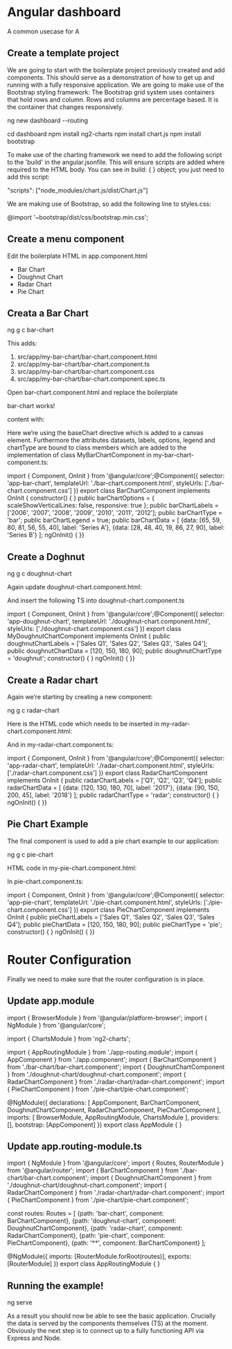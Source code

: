 # Angular dashboard

A common usecase for A

## Create a template project
We are going to start with the boilerplate project previously created and add components. This should serve as a demonstration of how to get up and running with a fully responsive application. We are going to make use of the Bootstrap styling framework: The Bootstrap grid system uses containers that hold rows and column. Rows and columns are percentage based. It is the container that changes responsively.

ng new dashboard --routing

cd dashboard
npm install ng2-charts
npm install chart.js
npm install bootstrap

To make use of the charting framework we need to add the following script to the 'build' in the angular.jsonfile. This will ensure scripts are added where required to the HTML body. You can see in build: { } object; you just need to add this script:

"scripts": ["node_modules/chart.js/dist/Chart.js"]

We are making use of Bootstrap, so add the following line to styles.css:

@import '~bootstrap/dist/css/bootstrap.min.css';

## Create a menu component

Edit the boilerplate HTML in app.component.html

<div class="container">
  <ul class="nav nav-tabs">
    <li class="nav-item">
      <a class="nav-link" routerLink="/bar-chart">Bar Chart</a>
    </li>
    <li class="nav-item">
      <a class="nav-link" routerLink="/doughnut-chart">Doughnut Chart</a>
    </li>
    <li class="nav-item">
      <a class="nav-link" routerLink="/radar-chart">Radar Chart</a>
    </li>
    <li class="nav-item">
      <a class="nav-link" routerLink="/pie-chart">Pie Chart</a>
    </li>
  </ul>
  <div>
      <router-outlet></router-outlet>
  </div>
</div>

## Creata a Bar Chart

ng g c bar-chart

This adds:

1. src/app/my-bar-chart/bar-chart.component.html
2. src/app/my-bar-chart/bar-chart.component.ts
3. src/app/my-bar-chart/bar-chart.component.css
4. src/app/my-bar-chart/bar-chart.component.spec.ts

Open bar-chart.component.html and replace the boilerplate <p>bar-chart works!</p>content with:

<div>
  <div style="display: block">
    <canvas baseChart
            [datasets]="barChartData"
            [labels]="barChartLabels"
            [options]="barChartOptions"
            [legend]="barChartLegend"
            [chartType]="barChartType">
    </canvas>
  </div>
</div>

Here we’re using the baseChart directive which is added to a canvas element. Furthermore the attributes datasets, labels, options, legend and chartType are bound to class members which are added to the implementation of class MyBarChartComponent in my-bar-chart-component.ts:

import { Component, OnInit } from '@angular/core';@Component({
  selector: 'app-bar-chart',
  templateUrl: './bar-chart.component.html',
  styleUrls: ['./bar-chart.component.css']
})
export class BarChartComponent implements OnInit {  constructor() { }  public barChartOptions = {
    scaleShowVerticalLines: false,
    responsive: true
  };  public barChartLabels = ['2006', '2007', '2008', '2009', '2010', '2011', '2012'];
  public barChartType = 'bar';
  public barChartLegend = true;  public barChartData = [
    {data: [65, 59, 80, 81, 56, 55, 40], label: 'Series A'},
    {data: [28, 48, 40, 19, 86, 27, 90], label: 'Series B'}
  ];  ngOnInit() {
  }}

## Create a Doghnut

ng g c doughnut-chart

Again update doughnut-chart.component.html:

<div style="display: block">
  <canvas baseChart
              [data]="doughnutChartData"
              [labels]="doughnutChartLabels"
              [chartType]="doughnutChartType"></canvas>
</div>

And insert the following TS into doughnut-chart.component.ts

import { Component, OnInit } from '@angular/core';@Component({
  selector: 'app-doughnut-chart',
  templateUrl: './doughnut-chart.component.html',
  styleUrls: ['./doughnut-chart.component.css']
})
export class MyDoughnutChartComponent implements OnInit {  public doughnutChartLabels = ['Sales Q1', 'Sales Q2', 'Sales Q3', 'Sales Q4'];
  public doughnutChartData = [120, 150, 180, 90];
  public doughnutChartType = 'doughnut';  constructor() { }  ngOnInit() {
  }}

## Create a Radar chart

Again we’re starting by creating a new component:

ng g c radar-chart

Here is the HTML code which needs to be inserted in my-radar-chart.component.html:

<div style="display: block">
  <canvas baseChart
          [datasets]="radarChartData"
          [labels]="radarChartLabels"
          [chartType]="radarChartType"></canvas>
</div>

And in my-radar-chart.component.ts:

import { Component, OnInit } from '@angular/core';@Component({
  selector: 'app-radar-chart',
  templateUrl: './radar-chart.component.html',
  styleUrls: ['./radar-chart.component.css']
})
export class RadarChartComponent implements OnInit {  public radarChartLabels = ['Q1', 'Q2', 'Q3', 'Q4'];
  public radarChartData = [
    {data: [120, 130, 180, 70], label: '2017'},
    {data: [90, 150, 200, 45], label: '2018'}
  ];
  public radarChartType = 'radar';  constructor() { }  ngOnInit() {
  }}

## Pie Chart Example

The final component is used to add a pie chart example to our application:

ng g c pie-chart

HTML code in my-pie-chart.component.html:

<div style="display: block">
  <canvas baseChart
          [data]="pieChartData"
          [labels]="pieChartLabels"
          [chartType]="pieChartType"></canvas>
</div>

In pie-chart.component.ts:

import { Component, OnInit } from '@angular/core';@Component({
  selector: 'app-pie-chart',
  templateUrl: './pie-chart.component.html',
  styleUrls: ['./pie-chart.component.css']
})
export class PieChartComponent implements OnInit {  public pieChartLabels = ['Sales Q1', 'Sales Q2', 'Sales Q3', 'Sales Q4'];
  public pieChartData = [120, 150, 180, 90];
  public pieChartType = 'pie';  constructor() { }  ngOnInit() {
  }}

# Router Configuration

Finally we need to make sure that the router configuration is in place.
## Update app.module

import { BrowserModule } from '@angular/platform-browser';
import { NgModule } from '@angular/core';

import { ChartsModule } from 'ng2-charts';

import { AppRoutingModule } from './app-routing.module';
import { AppComponent } from './app.component';
import { BarChartComponent } from './bar-chart/bar-chart.component';
import { DoughnutChartComponent } from './doughnut-chart/doughnut-chart.component';
import { RadarChartComponent } from './radar-chart/radar-chart.component';
import { PieChartComponent } from './pie-chart/pie-chart.component';

@NgModule({
  declarations: [
    AppComponent,
    BarChartComponent,
    DoughnutChartComponent,
    RadarChartComponent,
    PieChartComponent
  ],
  imports: [
    BrowserModule,
    AppRoutingModule,
    ChartsModule
  ],
  providers: [],
  bootstrap: [AppComponent]
})
export class AppModule { }

## Update app.routing-module.ts

import { NgModule } from '@angular/core';
import { Routes, RouterModule } from '@angular/router';
import { BarChartComponent } from './bar-chart/bar-chart.component';
import { DoughnutChartComponent } from './doughnut-chart/doughnut-chart.component';
import { RadarChartComponent } from './radar-chart/radar-chart.component';
import { PieChartComponent } from './pie-chart/pie-chart.component';

const routes: Routes = [
  {path: 'bar-chart', component: BarChartComponent},
  {path: 'doughnut-chart', component: DoughnutChartComponent},
  {path: 'radar-chart', component: RadarChartComponent},
  {path: 'pie-chart', component: PieChartComponent},
  {path: '**', component: BarChartComponent}
];

@NgModule({
  imports: [RouterModule.forRoot(routes)],
  exports: [RouterModule]
})
export class AppRoutingModule { }

## Running the example! 

ng serve

As a result you should now be able to see the basic application. Crucially the data is served by the components themselves (TS) at the moment. Obviously the next step is to connect up to a fully functioning API via Express and Node. 

